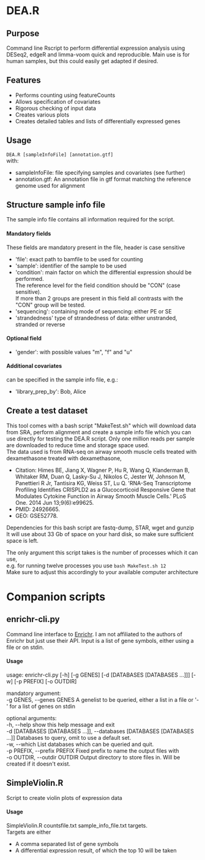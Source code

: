 # DEA.R

## Purpose
Command line Rscript to perform differential expression analysis using DESeq2, edgeR and limma-voom quick and reproducible. Main use is for human samples, but this could easily get adapted if desired.

## Features
- Performs counting using featureCounts  
- Allows specification of covariates  
- Rigorous checking of input data  
- Creates various plots  
- Creates detailed tables and lists of differentially expressed genes  

## Usage
`DEA.R [sampleInfoFile] [annotation.gtf]`  
with:  
- sampleInfoFile:     file specifying samples and covariates (see further)
- annotation.gtf:      An annotation file in gtf format matching the reference genome used for alignment  

## Structure sample info file
The sample info file contains all information required for the script.  
#### Mandatory fields
These fields are mandatory present in the file, header is case sensitive
- 'file': exact path to bamfile to be used for counting  
- 'sample': identifier of the sample to be used  
- 'condition': main factor on which the differential expression should be performed.   
The reference level for the field condition should be "CON" (case sensitive).  
If more than 2 groups are present in this field all contrasts with the "CON" group will be tested.  
- 'sequencing': containing mode of sequencing: either PE or SE  
- 'strandedness' type of strandedness of data: either unstranded, stranded or reverse  
#### Optional field
- 'gender': with possible values "m", "f" and "u"  
#### Additional covariates
can be specified in the sample info file, e.g.:  
- 'library_prep_by': Bob, Alice  


## Create a test dataset
This tool comes with a bash script "MakeTest.sh" which will download data from SRA, perform alignment and create a sample info file which you can use directly for testing the DEA.R script. Only one million reads per sample are downloaded to reduce time and storage space used.  
The data used is from RNA-seq on airway smooth muscle cells treated with dexamethasone treated with dexamethasone,  
- Citation: Himes BE, Jiang X, Wagner P, Hu R, Wang Q, Klanderman B, Whitaker RM, Duan Q, Lasky-Su J, Nikolos C, Jester W, Johnson M, Panettieri R Jr, Tantisira KG, Weiss ST, Lu Q. 'RNA-Seq Transcriptome Profiling Identifies CRISPLD2 as a Glucocorticoid Responsive Gene that Modulates Cytokine Function in Airway Smooth Muscle Cells.' PLoS One. 2014 Jun 13;9(6):e99625.  
- PMID: 24926665.
- GEO: GSE52778.  

Dependencies for this bash script are fastq-dump, STAR, wget and gunzip  
It will use about 33 Gb of space on your hard disk, so make sure sufficient space is left.  

The only argument this script takes is the number of processes which it can use,  
e.g. for running twelve processes you use `bash MakeTest.sh 12`  
Make sure to adjust this accordingly to your available computer architecture

# Companion scripts

## enrichr-cli.py
Command line interface to [Enrichr](http://amp.pharm.mssm.edu/Enrichr/). I am not affiliated to the authors of Enrichr but just use their API.
Input is a list of gene symbols, either using a file or on stdin.

#### Usage
usage: enrichr-cli.py [-h] [-g GENES] [-d [DATABASES [DATABASES ...]]] [-w] [-p PREFIX] [-o OUTDIR]

mandatory argument:  
-g GENES, --genes GENES
                      A genelist to be queried, either a list in a file or '-' for a list of genes on stdin  

optional arguments:  
  -h, --help            show this help message and exit  
  -d [DATABASES [DATABASES ...]], --databases [DATABASES [DATABASES ...]]
                        Databases to query, omit to use a default set.  
  -w, --which           List databases which can be queried and quit.  
  -p PREFIX, --prefix PREFIX
                        Fixed prefix to name the output files with  
  -o OUTDIR, --outdir OUTDIR
                        Output directory to store files in. Will be created if it doesn't exist.  

## SimpleViolin.R
Script to create violin plots of expression data

#### Usage
SimpleViolin.R countsfile.txt sample_info_file.txt targets.  
Targets are either  
- A comma separated list of gene symbols
- A differential expression result, of which the top 10 will be taken
